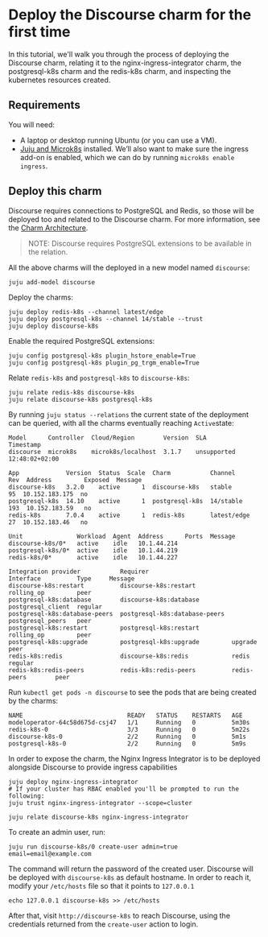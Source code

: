 # Deploy the Discourse charm for the first time

In this tutorial, we'll walk you through the process of deploying the Discourse charm, relating it to the nginx-ingress-integrator charm, the postgresql-k8s charm and the redis-k8s charm, and inspecting the kubernetes resources created.

## Requirements

You will need:

* A laptop or desktop running Ubuntu (or you can use a VM).
* [Juju and Microk8s](https://juju.is/docs/olm/microk8s) installed. We’ll also want to make sure the ingress add-on is enabled, which we can do by running `microk8s enable ingress`.

## Deploy this charm

Discourse requires connections to PostgreSQL and Redis, so those will be deployed too and related to the Discourse charm. For more information, see the [Charm Architecture](https://charmhub.io/discourse-k8s/docs/charm-architecture).

> NOTE: Discourse requires PostgreSQL extensions to be available in the relation.

All the above charms will the deployed in a new model named `discourse`:

```
juju add-model discourse
```

Deploy the charms:
```
juju deploy redis-k8s --channel latest/edge
juju deploy postgresql-k8s --channel 14/stable --trust
juju deploy discourse-k8s
```

Enable the required PostgreSQL extensions:
```
juju config postgresql-k8s plugin_hstore_enable=True
juju config postgresql-k8s plugin_pg_trgm_enable=True
```

Relate `redis-k8s` and `postgresql-k8s` to `discourse-k8s`:
```
juju relate redis-k8s discourse-k8s
juju relate discourse-k8s postgresql-k8s
```

By running `juju status --relations` the current state of the deployment can be queried, with all the charms eventually reaching `Active`state:
```
Model      Controller  Cloud/Region        Version  SLA          Timestamp
discourse  microk8s    microk8s/localhost  3.1.7    unsupported  12:48:02+02:00

App             Version  Status  Scale  Charm           Channel      Rev  Address         Exposed  Message
discourse-k8s   3.2.0    active      1  discourse-k8s   stable        95  10.152.183.175  no       
postgresql-k8s  14.10    active      1  postgresql-k8s  14/stable    193  10.152.183.59   no       
redis-k8s       7.0.4    active      1  redis-k8s       latest/edge   27  10.152.183.46   no       

Unit               Workload  Agent  Address      Ports  Message
discourse-k8s/0*   active    idle   10.1.44.214         
postgresql-k8s/0*  active    idle   10.1.44.219         
redis-k8s/0*       active    idle   10.1.44.227         

Integration provider           Requirer                       Interface          Type     Message
discourse-k8s:restart          discourse-k8s:restart          rolling_op         peer     
postgresql-k8s:database        discourse-k8s:database         postgresql_client  regular  
postgresql-k8s:database-peers  postgresql-k8s:database-peers  postgresql_peers   peer     
postgresql-k8s:restart         postgresql-k8s:restart         rolling_op         peer     
postgresql-k8s:upgrade         postgresql-k8s:upgrade         upgrade            peer     
redis-k8s:redis                discourse-k8s:redis            redis              regular  
redis-k8s:redis-peers          redis-k8s:redis-peers          redis-peers        peer     
```

Run `kubectl get pods -n discourse` to see the pods that are being created by the charms:
```
NAME                             READY   STATUS    RESTARTS   AGE
modeloperator-64c58d675d-csj47   1/1     Running   0          5m30s
redis-k8s-0                      3/3     Running   0          5m22s
discourse-k8s-0                  2/2     Running   0          5m1s
postgresql-k8s-0                 2/2     Running   0          5m9s
```

In order to expose the charm, the Nginx Ingress Integrator is to be deployed alongside Discourse to provide ingress capabilities

```
juju deploy nginx-ingress-integrator
# If your cluster has RBAC enabled you'll be prompted to run the following:
juju trust nginx-ingress-integrator --scope=cluster

juju relate discourse-k8s nginx-ingress-integrator
```

To create an admin user, run:
```
juju run discourse-k8s/0 create-user admin=true email=email@example.com
```
The command will return the password of the created user. Discourse will be deployed with `discourse-k8s` as default hostname. In order to reach it, modify your `/etc/hosts` file so that it points to `127.0.0.1`

`echo 127.0.0.1 discourse-k8s >> /etc/hosts`

After that, visit `http://discourse-k8s` to reach Discourse, using the credentials returned from the `create-user` action to login.
